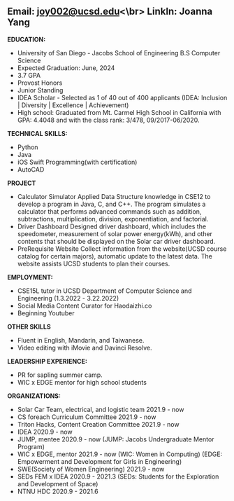 Email: joy002@ucsd.edu<\br>
LinkIn: Joanna Yang
---
  
**EDUCATION:**
- University of San Diego - Jacobs School of Engineering B.S Computer Science
- Expected Graduation: June, 2024
- 3.7 GPA
- Provost Honors
- Junior Standing
- IDEA Scholar - Selected as 1 of 40 out of 400 applicants (IDEA: Inclusion | Diversity | Excellence | Achievement)
- High school: Graduated from Mt. Carmel High School in California with GPA: 4.4048 and with the class rank: 3/478, 09/2017-06/2020.

**TECHNICAL SKILLS:**
- Python
- Java
- iOS Swift Programming(with certification)
- AutoCAD

**PROJECT**
- Calculator Simulator
Applied Data Structure knowledge in CSE12 to develop a program in Java, C, and C++. The program simulates a calculator that performs advanced commands such as addition, subtractions, multiplication, division, exponentiation, and factorial.
- Driver Dashboard
Designed driver dashboard, which includes the speedometer, measurement of solar power energy(kWh), and other contents that should be displayed on the Solar car driver dashboard.
- PreRequisite Website
Collect information from the website(UCSD course catalog for certain majors), automatic update to the latest data. The website assists UCSD students to plan their courses.

**EMPLOYMENT:**
- CSE15L tutor in UCSD Department of Computer Science and Engineering
(1.3.2022 - 3.22.2022) 
- Social Media Content Curator for Haodaizhi.co
- Beginning Youtuber

**OTHER SKILLS**
- Fluent in English, Mandarin, and Taiwanese.
- Video editing with iMovie and Davinci Resolve.

**LEADERSHIP EXPERIENCE:**
- PR for sapling summer camp.
- WIC x EDGE mentor for high school students

**ORGANIZATIONS:**
- Solar Car Team, electrical, and logistic team     2021.9 - now
- CS foreach Curriculum Committee                   2021.9 - now
- Triton Hacks, Content Creation Committee          2021.9 - now
- IDEA                                              2020.9 - now
- JUMP, mentee                                      2020.9 - now
  (JUMP: Jacobs Undergraduate Mentor Program)
- WIC x EDGE, mentor                                2021.9 - now
  (WIC: Women in Computing)
  (EDGE: Empowerment and Development for Girls in Engineering)
- SWE(Society of Women Engineering)                 2021.9 - now
- SEDs FEM x IDEA                                   2020.9 - 2021.3
  (SEDs: Students for the Exploration and Development of Space)
- NTNU HDC 2020.9 - 2021.6

